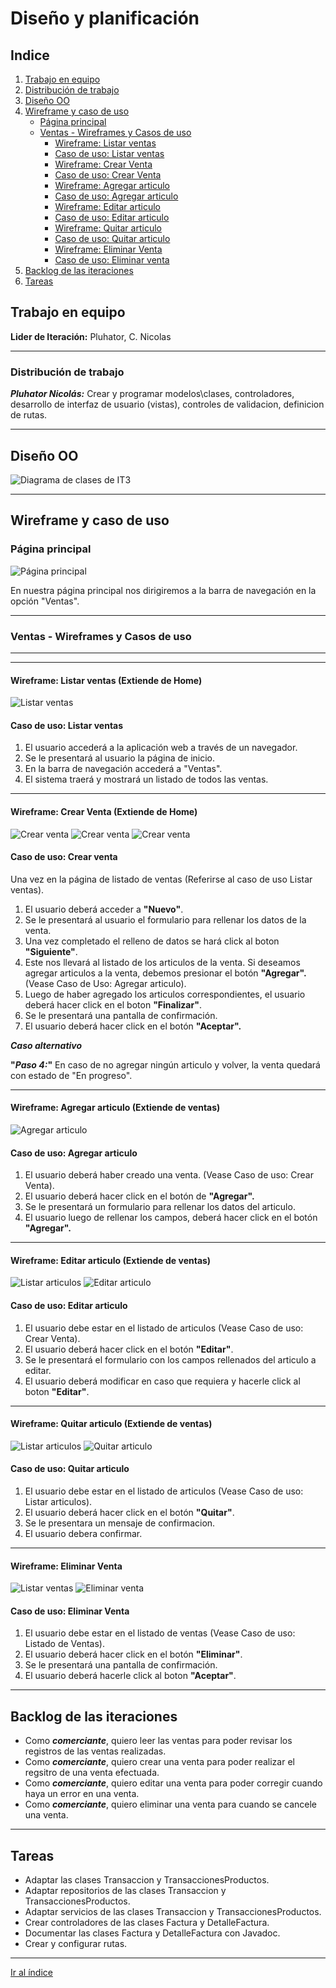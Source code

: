 # Diseño y planificación

## Indice

1. [Trabajo en equipo](#trabajo-en-equipo)
2. [Distribución de trabajo](#distribución-de-trabajo)
3. [Diseño OO](#diseño-OO)
4. [Wireframe y caso de uso](#wireframe-y-caso-de-uso)
    - [Página principal](#página-principal)
    - [Ventas - Wireframes y Casos de uso](#ventas---wireframes-y-casos-de-uso)
        - [Wireframe: Listar ventas](#wireframe-listar-ventas-extiende-de-home)
        - [Caso de uso: Listar ventas](#caso-de-uso-listar-ventas)
        - [Wireframe: Crear Venta](#wireframe-crear-venta-extiende-de-home)
        - [Caso de uso: Crear Venta](#caso-de-uso-crear-venta)
        - [Wireframe: Agregar articulo](#wireframe-agregar-articulo-extiende-de-ventas)
        - [Caso de uso: Agregar articulo](#caso-de-uso-agregar-articulo)
        - [Wireframe: Editar articulo](#wireframe-editar-articulo-extiende-de-ventas)
        - [Caso de uso: Editar articulo](#caso-de-uso-editar-articulo)
        - [Wireframe: Quitar articulo](#wireframe-quitar-articulo-extiende-de-ventas)
        - [Caso de uso: Quitar articulo](#caso-de-uso-quitar-articulo)
        - [Wireframe: Eliminar Venta](#wireframe-eliminar-venta)
        - [Caso de uso: Eliminar venta](#caso-de-uso-eliminar-venta)
5. [Backlog de las iteraciones](#backlog-de-las-iteraciones)
6. [Tareas](#tareas)

## Trabajo en equipo
**Lider de Iteración:** Pluhator, C. Nicolas

---

### Distribución de trabajo
_**Pluhator Nicolás:**_ Crear y programar modelos\clases, controladores, desarrollo de interfaz de usuario (vistas), controles de validacion, definicion de rutas.

---
 
## Diseño OO
![Diagrama de clases de IT3](/docs/iteracion3/diagrams/IT3_diagramaDeClases.JPG)

---

## Wireframe y caso de uso

### Página principal

![Página principal](/docs/iteracion3/diagrams/w1_home.JPG)

En nuestra página principal nos dirigiremos a la barra de navegación en la opción "Ventas".

---

### Ventas - Wireframes y Casos de uso

---

---

#### Wireframe: Listar ventas (Extiende de Home) 
![Listar ventas](/docs/iteracion3/diagrams/w2_ListFacturas.JPG)

#### Caso de uso: Listar ventas

1. El usuario accederá a la aplicación web a través de un navegador.
2. Se le presentará al usuario la página de inicio.
3. En la barra de navegación accederá a "Ventas".
4. El sistema traerá y mostrará un listado de todos las ventas.

---

#### Wireframe: Crear Venta (Extiende de Home)
![Crear venta](/docs/iteracion3/diagrams/w3_createVenta.JPG)
![Crear venta](/docs/iteracion3/diagrams/w6_ListLinea.JPG)
![Crear venta](/docs/iteracion3/diagrams/w10_finishVenta.JPG)

#### Caso de uso: Crear venta

Una vez en la página de listado de ventas (Referirse al caso de uso Listar ventas).

1. El usuario deberá acceder a **"Nuevo"**.
2. Se le presentará al usuario el formulario para rellenar los datos de la venta.
3. Una vez completado el relleno de datos se hará click al boton **"Siguiente"**.
4. Este nos llevará al listado de los articulos de la venta. Si deseamos agregar articulos a la venta, debemos presionar el botón **"Agregar".** (Vease Caso de Uso: Agregar articulo).
5. Luego de haber agregado los articulos correspondientes, el usuario deberá hacer click en el boton **"Finalizar"**.
6. Se le presentará una pantalla de confirmación.
7. El usuario deberá hacer click en el botón **"Aceptar".**

**_Caso alternativo_**

**"_Paso 4:_"** En caso de no agregar ningún articulo y volver, la venta quedará con estado de "En progreso".

--- 

#### Wireframe: Agregar articulo (Extiende de ventas)
![Agregar articulo](/docs/iteracion3/diagrams/w7_createLinea.JPG)

#### Caso de uso: Agregar articulo
1. El usuario deberá haber creado una venta. (Vease Caso de uso: Crear Venta).
2. El usuario deberá hacer click en el botón de **"Agregar".**
3. Se le presentará un formulario para rellenar los datos del articulo.
4. El usuario luego de rellenar los campos, deberá hacer click en el botón **"Agregar".**

---

#### Wireframe: Editar articulo (Extiende de ventas)
![Listar articulos](/docs/iteracion3/diagrams/w6_ListLinea.JPG)
![Editar articulo](/docs/iteracion3/diagrams/w8_editLinea.JPG)

#### Caso de uso: Editar articulo

1. El usuario debe estar en el listado de articulos (Vease Caso de uso: Crear Venta).
2. El usuario deberá hacer click en el botón **"Editar"**.
3. Se le presentará el formulario con los campos rellenados del articulo a editar.
4. El usuario deberá modificar en caso que requiera y hacerle click al boton **"Editar"**.

---

#### Wireframe: Quitar articulo (Extiende de ventas)
![Listar articulos](/docs/iteracion3/diagrams/w6_ListLinea.JPG)
![Quitar articulo](/docs/iteracion3/diagrams/w9_deleteLinea.JPG)

#### Caso de uso: Quitar articulo

1. El usuario debe estar en el listado de articulos (Vease Caso de uso: Listar articulos).
2. El usuario deberá hacer click en el botón **"Quitar"**.
3. Se le presentara un mensaje de confirmacion.
4. El usuario debera confirmar.

---

#### Wireframe: Eliminar Venta
![Listar ventas](/docs/iteracion3/diagrams/w2_ListFacturas.JPG)
![Eliminar venta](/docs/iteracion3/diagrams/w5_deleteVenta.JPG)

#### Caso de uso: Eliminar Venta

1. El usuario debe estar en el listado de ventas (Vease Caso de uso: Listado de Ventas).
2. El usuario deberá hacer click en el botón **"Eliminar"**.
3. Se le presentará una pantalla de confirmación.
4. El usuario deberá hacerle click al boton **"Aceptar"**.

---

## Backlog de las iteraciones

- Como _**comerciante**_, quiero leer las ventas para poder revisar los registros de las ventas realizadas.
- Como _**comerciante**_, quiero crear una venta para poder realizar el regsitro de una venta efectuada.
- Como _**comerciante**_, quiero editar una venta para poder corregir cuando haya un error en una venta.
- Como _**comerciante**_, quiero eliminar una venta para cuando se cancele una venta.

---

## Tareas

- Adaptar las clases Transaccion y TransaccionesProductos.
- Adaptar repositorios de las clases Transaccion y TransaccionesProductos.
- Adaptar servicios de las clases Transaccion y TransaccionesProductos.
- Crear controladores de las clases Factura y DetalleFactura.
- Documentar las clases Factura y DetalleFactura con Javadoc.
- Crear y configurar rutas.

---

[Ir al índice](#indice)